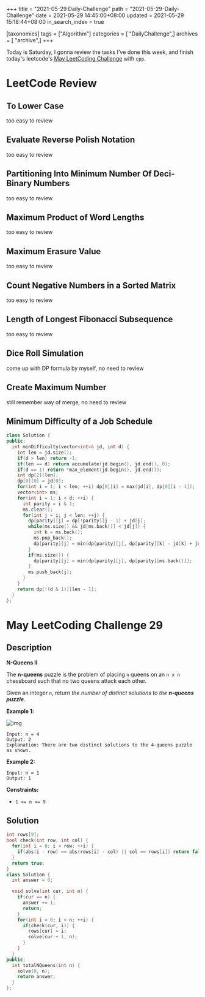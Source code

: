 +++
title = "2021-05-29 Daily-Challenge"
path = "2021-05-29-Daily-Challenge"
date = 2021-05-29 14:45:00+08:00
updated = 2021-05-29 15:18:44+08:00
in_search_index = true

[taxonomies]
tags = ["Algorithm"]
categories = [ "DailyChallenge",]
archives = [ "archive",]
+++

Today is Saturday, I gonna review the tasks I've done this week, and finish today's leetcode's [May LeetCoding Challenge](https://leetcode.com/explore/challenge/card/may-leetcoding-challenge-2021/602/week-5-may-29th-may-31st/3760/) with `cpp`.

<!-- more -->

# LeetCode Review

## To Lower Case

too easy to review

## Evaluate Reverse Polish Notation

too easy to review

## Partitioning Into Minimum Number Of Deci-Binary Numbers

too easy to review

## Maximum Product of Word Lengths

too easy to review

## Maximum Erasure Value

too easy to review

## Count Negative Numbers in a Sorted Matrix

too easy to review

## Length of Longest Fibonacci Subsequence

too easy to review

## Dice Roll Simulation

come up with DP formula by myself, no need to review

## Create Maximum Number

still remember way of merge, no need to review

## Minimum Difficulty of a Job Schedule

``` cpp
class Solution {
public:
  int minDifficulty(vector<int>& jd, int d) {
    int len = jd.size();
    if(d > len) return -1;
    if(len == d) return accumulate(jd.begin(), jd.end(), 0);
    if(d == 1) return *max_element(jd.begin(), jd.end());
    int dp[2][len];
    dp[0][0] = jd[0];
    for(int i = 1; i < len; ++i) dp[0][i] = max(jd[i], dp[0][i - 1]);
    vector<int> ms;
    for(int i = 1; i < d; ++i) {
      int parity = i & 1;
      ms.clear();
      for(int j = i; j < len; ++j) {
        dp[parity][j] = dp[!parity][j - 1] + jd[j];
        while(ms.size() && jd[ms.back()] < jd[j]) {
          int k = ms.back();
          ms.pop_back();
          dp[parity][j] = min(dp[parity][j], dp[parity][k] - jd[k] + jd[j]);
        }
        if(ms.size()) {
          dp[parity][j] = min(dp[parity][j], dp[parity][ms.back()]);
        }
        ms.push_back(j);
      }
    }
    return dp[!(d & 1)][len - 1];
  }
};
```

# May LeetCoding Challenge 29

## Description

**N-Queens II**

The **n-queens** puzzle is the problem of placing `n` queens on an `n x n` chessboard such that no two queens attack each other.

Given an integer `n`, return *the number of distinct solutions to the **n-queens puzzle***.

 

**Example 1:**

![img](https://assets.leetcode.com/uploads/2020/11/13/queens.jpg)

```
Input: n = 4
Output: 2
Explanation: There are two distinct solutions to the 4-queens puzzle as shown.
```

**Example 2:**

```
Input: n = 1
Output: 1
```

 

**Constraints:**

- `1 <= n <= 9`

## Solution

``` cpp
int rows[9];
bool check(int row, int col) {
  for(int i = 0; i < row; ++i) {
    if(abs(i - row) == abs(rows[i] - col) || col == rows[i]) return false;
  }
  return true;
}
class Solution {
  int answer = 0;

  void solve(int cur, int n) {
    if(cur == n) {
      answer += 1;
      return;
    }
    for(int i = 0; i < n; ++i) {
      if(check(cur, i)) {
        rows[cur] = i;
        solve(cur + 1, n);
      }
    }
  }
public:
  int totalNQueens(int n) {
    solve(0, n);
    return answer;
  }
};
```
